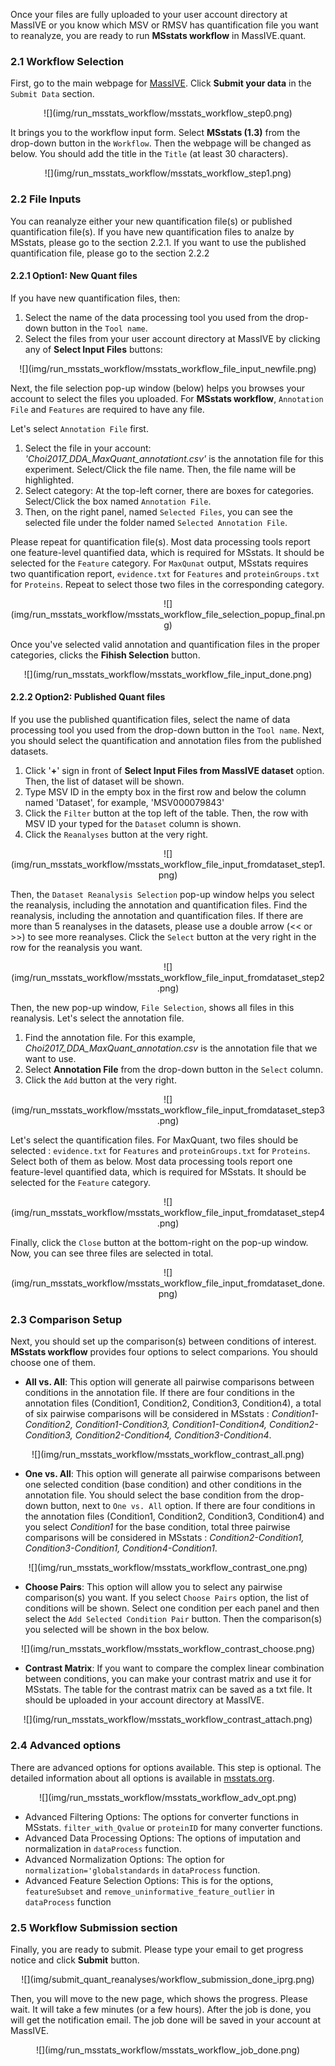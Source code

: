 
Once your files are fully uploaded to your user account directory at MassIVE or you know which MSV or RMSV has quantification file you want to reanalyze, you are ready to run **MSstats workflow** in MassIVE.quant.

### 2.1 Workflow Selection

First, go to the main webpage for [MassIVE](https://massive.ucsd.edu/ProteoSAFe/static/massive.jsp). Click **Submit your data** in the `Submit Data` section. 

<center>
![](img/run_msstats_workflow/msstats_workflow_step0.png)
</center>

It brings you to the workflow input form. Select **MSstats (1.3)** from the drop-down button in the `Workflow`. Then the webpage will be changed as below. You should add the title in the `Title` (at least 30 characters).

<center>
![](img/run_msstats_workflow/msstats_workflow_step1.png)
</center>


### 2.2 File Inputs

You can reanalyze either your new quantification file(s) or published quantification file(s).  If you have new quantification files to analze by MSstats, please go to the section 2.2.1. If you want to use the published quantification file, please go to the section 2.2.2

#### 2.2.1 Option1: New Quant files

If you have new quantification files, then:
    
1. Select the name of the data processing tool you used from the drop-down button in the `Tool name`.
2. Select the files from your user account directory at MassIVE by clicking any of **Select Input Files** buttons:

<center>
![](img/run_msstats_workflow/msstats_workflow_file_input_newfile.png)
</center>

Next, the file selection pop-up window (below) helps you browses your account to select the files you uploaded. For **MSstats workflow**, `Annotation File` and `Features` are required to have any file.

Let's select `Annotation File` first.

1. Select the file in your account: *'Choi2017_DDA_MaxQuant_annotationt.csv'* is the annotation file for this experiment. Select/Click the file name. Then, the file name will be highlighted.
2. Select category: At the top-left corner, there are boxes for categories. Select/Click the box named `Annotation File`.
3. Then, on the right panel, named `Selected Files`, you can see the selected file under the folder named `Selected Annotation File`.

Please repeat for quantification file(s). Most data processing tools report one feature-level quantified data, which is required for MSstats. It should be selected for the `Feature` category. For `MaxQunat` output, MSstats requires two quantification report, `evidence.txt` for `Features` and `proteinGroups.txt` for `Proteins`. Repeat to select those two files in the corresponding category.

<center>
![](img/run_msstats_workflow/msstats_workflow_file_selection_popup_final.png)
</center>

Once you've selected valid annotation and quantification files in the proper categories, clicks the **Fihish Selection** button.

<center>
![](img/run_msstats_workflow/msstats_workflow_file_input_done.png)
</center>


#### 2.2.2  Option2: Published Quant files

If you use the published quantification files, select the name of data processing tool you used from the drop-down button in the `Tool name`. Next, you should select the quantification and annotation files from the published datasets.

1. Click '**+**' sign in front of **Select Input Files from MassIVE dataset** option. Then, the list of dataset will be shown.
2. Type MSV ID in the empty box in the first row and below the column named 'Dataset', for example, 'MSV000079843'
3. Click the `Filter` button at the top left of the table. Then, the row with MSV ID your typed for the `Dataset` column is shown. 
4. Click the `Reanalyses` button at the very right.

<center>
![](img/run_msstats_workflow/msstats_workflow_file_input_fromdataset_step1.png)
</center>

Then, the `Dataset Reanalysis Selection` pop-up window helps you select the reanalysis, including the annotation and quantification files. Find the reanalysis, including the annotation and quantification files. If there are more than 5 reanalyses in the datasets, please use a double arrow (<< or >>) to see more reanalyses. Click the `Select` button at the very right in the row for the reanalysis you want.

<center>
![](img/run_msstats_workflow/msstats_workflow_file_input_fromdataset_step2.png)
</center>

Then, the new pop-up window, `File Selection`, shows all files in this reanalysis. Let's select the annotation file.

1. Find the annotation file. For this example, _Choi2017_DDA_MaxQuant_annotation.csv_ is the annotation file that we want to use. 
2. Select **Annotation File** from the drop-down button in the `Select` column.
3. Click the `Add` button at the very right.

<center>
![](img/run_msstats_workflow/msstats_workflow_file_input_fromdataset_step3.png)
</center>

Let's select the quantification files. For MaxQuant, two files should be selected : `evidence.txt` for `Features` and `proteinGroups.txt` for `Proteins`. Select both of them as below. Most data processing tools report one feature-level quantified data, which is required for MSstats. It should be selected for the `Feature` category.

<center>
![](img/run_msstats_workflow/msstats_workflow_file_input_fromdataset_step4.png)
</center>

Finally, click the `Close` button at the bottom-right on the pop-up window. Now, you can see three files are selected in total.

<center>
![](img/run_msstats_workflow/msstats_workflow_file_input_fromdataset_done.png)
</center>


### 2.3 Comparison Setup
Next, you should set up the comparison(s) between conditions of interest. **MSstats workflow** provides four options to select comparions. You should choose one of them.

- **All vs. All**: This option will generate all pairwise comparisons between conditions in the annotation file. If there are four conditions in the annotation files (Condition1, Condition2, Condition3, Condition4), a total of six pairwise comparisons will be considered in MSstats : _Condition1-Condition2, Condition1-Condition3, Condition1-Condition4, Condition2-Condition3, Condition2-Condition4, Condition3-Condition4_.

<center>
![](img/run_msstats_workflow/msstats_workflow_contrast_all.png)
</center>

- **One vs. All**: This option will generate all pairwise comparisons between one selected condition (base condition) and other conditions in the annotation file. You should select the base condition from the drop-down button, next to `One vs. All` option. If there are four conditions in the annotation files (Condition1, Condition2, Condition3, Condition4) and you select _Condition1_ for the base condition, total three pairwise comparisons will be considered in MSstats : _Condition2-Condition1, Condition3-Condition1, Condition4-Condition1_.

<center>
![](img/run_msstats_workflow/msstats_workflow_contrast_one.png)
</center>

- **Choose Pairs**: This option will allow you to select any pairwise comparison(s) you want. If you select `Choose Pairs` option, the list of conditions will be shown. Select one condition per each panel and then select the `Add Selected Condition Pair` button. Then the comparison(s) you selected will be shown in the box below.

<center>
![](img/run_msstats_workflow/msstats_workflow_contrast_choose.png)
</center>

- **Contrast Matrix**: If you want to compare the complex linear combination between conditions, you can make your contrast matrix and use it for MSstats. The table for the contrast matrix can be saved as a txt file. It should be uploaded in your account directory at MassIVE.

<center>
![](img/run_msstats_workflow/msstats_workflow_contrast_attach.png)
</center>


### 2.4 Advanced options

There are advanced options for options available. This step is optional. The detailed information about all options is available in [msstats.org](http://msstats.org/msstats-2/).

<center>
![](img/run_msstats_workflow/msstats_workflow_adv_opt.png)
</center>

- Advanced Filtering Options: The options for converter functions in MSstats. `filter_with_Qvalue` or `proteinID` for many converter functions.
- Advanced Data Processing Options: The options of imputation and normalization in `dataProcess` function.
- Advanced Normalization Options: The option for `normalization='globalstandards` in `dataProcess` function.
- Advanced Feature Selection Options: This is for the options, `featureSubset` and `remove_uninformative_feature_outlier` in `dataProcess` function


### 2.5 Workflow Submission section

Finally, you are ready to submit. Please type your email to get progress notice and click **Submit** button.

<center>
![](img/submit_quant_reanalyses/workflow_submission_done_iprg.png)
</center>


Then, you will move to the new page, which shows the progress. Please wait. It will take a few minutes (or a few hours). After the job is done, you will get the notification email. The job done will be saved in your account at MassIVE.

<center>
![](img/run_msstats_workflow/msstats_workflow_job_done.png)
</center>


